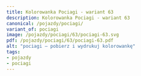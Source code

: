 ```yaml
---
title: Kolorowanka Pociagi - wariant 63
description: Kolorowanka Pociagi - wariant 63
canonical: /pojazdy/pociagi/
variant_of: pociagi
image: /pojazdy/pociagi/63/pociagi-63.svg
pdf: /pojazdy/pociagi/63/pociagi-63.pdf
alt: "pociagi – pobierz i wydrukuj kolorowankę"
tags:
- pojazdy
- pociagi
---
```

